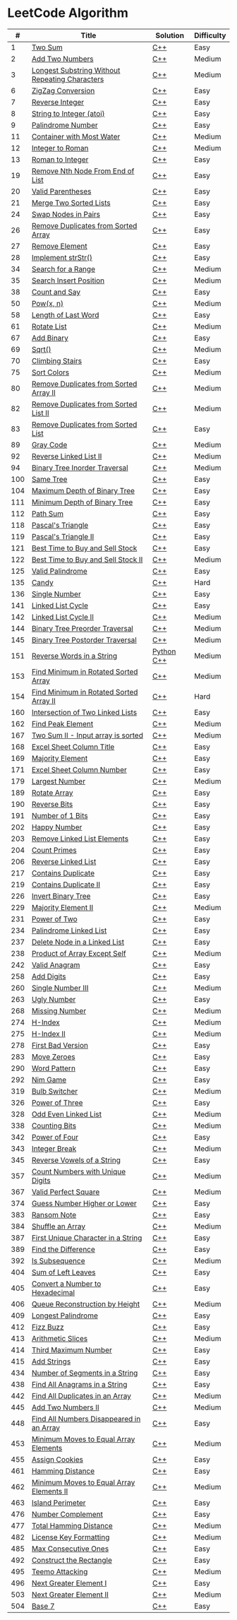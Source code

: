 LeetCode Algorithm 
======================
| # | Title | Solution | Difficulty |
|---| ----- | -------- | ---------- |
|1|[Two Sum](https://leetcode.com/problems/two-sum/)|[C++](./twoSum/two_sum.cc)|Easy|
|2|[Add Two Numbers](https://leetcode.com/problems/add-two-numbers/)|[C++](./addTwoNumbers/add_two_numbers.cc)|Medium|
|3|[Longest Substring Without Repeating Characters](https://leetcode.com/problems/longest-substring-without-repeating-characters/)|[C++](./longestSubstringWithoutRepeatingCharacters/longest_substring_without_repeating_characters.cc)|Medium|
|6|[ZigZag Conversion](https://leetcode.com/problems/zigzag-conversion/)|[C++](./zigzagConversion/zigzag_conversion.cc)|Easy|
|7|[Reverse Integer](https://leetcode.com/problems/reverse-integer/)|[C++](./reverseInteger/reverse_integer.cc)|Easy|
|8|[String to Integer (atoi)](https://leetcode.com/problems/string-to-integer-atoi/)|[C++](./stringtoIntegeratoi/string-to-integer-atoi.cc)|Easy|
|9|[Palindrome Number](https://leetcode.com/problems/palindrome-number/)|[C++](./palindromeNumber/palindrome_number.cc)|Easy|
|11|[Container with Most Water](https://leetcode.com/problems/container-with-most-water/)|[C++](./containerWithMostWater/container_with_most_water.cc)|Medium|
|12|[Integer to Roman](https://leetcode.com/problems/integer-to-roman/)|[C++](./integertoRoman/integer_to_roman.cc)|Medium|
|13|[Roman to Integer](https://leetcode.com/problems/roman-to-integer/)|[C++](./romantoInteger/roman_to_integer.cc)|Easy|
|19|[Remove Nth Node From End of List](https://leetcode.com/problems/remove-nth-node-from-end-of-list/)|[C++](./removeNthNodeFromEndofList/remove_nth_node_from_end_of_list.cc)|Easy|
|20|[Valid Parentheses](https://leetcode.com/problems/valid-parentheses/)|[C++](./validParentheses/valid_parentheses.cc)|Easy|
|21|[Merge Two Sorted Lists](https://leetcode.com/problems/merge-two-sorted-lists/)|[C++](./mergeTwoSortedLists/merge_two_sorted_lists.cc)|Easy|
|24|[Swap Nodes in Pairs](https://leetcode.com/problems/swap-nodes-in-pairs/)|[C++](./swapNodesinPairs/swap_nodes_in_pairs.cc)|Easy|
|26|[Remove Duplicates from Sorted Array](https://leetcode.com/problems/remove-duplicates-from-sorted-array/)|[C++](./removeDuplicatesfromSortedArray/remove_duplicates_from_sorted_array.cc)|Easy|
|27|[Remove Element](https://leetcode.com/problems/remove-element/)|[C++](./removeElement/remove_element.cc)|Easy|
|28|[Implement strStr()](https://leetcode.com/problems/implement-strstr/)|[C++](./implementStrStr/implement_strstr.cc)|Easy|
|34|[Search for a Range](https://leetcode.com/problems/search-for-a-range/)|[C++](./searchForARange/search_for_a_range.cc)|Medium|
|35|[Search Insert Position](https://leetcode.com/problems/search-insert-position/)|[C++](./searchInsertPosition/search_insert_position.cc)|Medium|
|38|[Count and Say](https://leetcode.com/problems/count-and-say/)|[C++](./countandSay/count_and_Say.cc)|Easy|
|50|[Pow(x, n)](https://leetcode.com/problems/powx-n/)|[C++](./powxN/powx_n.cc)|Medium|
|58|[Length of Last Word](https://leetcode.com/problems/length-of-last-word/)|[C++](lengthofLastWord/length_of_last_word.cc)|Easy|
|61|[Rotate List](https://leetcode.com/problems/rotate-list/)|[C++](./rotateList/rotate_list.cc)|Medium|
|67|[Add Binary](https://leetcode.com/problems/add-binary/)|[C++](./addBinary/add_binary.cc)|Easy|
|69|[Sqrt()](https://leetcode.com/problems/sqrtx/)|[C++](./sqrtX/sqrt_x.cc)|Medium|
|70|[Climbing Stairs](https://leetcode.com/problems/climbing-stairs/)|[C++](./climbingStairs/climbing_stairs.cc)|Easy|
|75|[Sort Colors](https://leetcode.com/problems/sort-colors/)|[C++](./sortColors/sort_colors.cc)|Medium|
|80|[Remove Duplicates from Sorted Array II](https://leetcode.com/problems/remove-duplicates-from-sorted-array-ii/)|[C++](./removeDuplicatesfromSortedArrayII/remove_duplicates_from_sorted_array_ii.cc)|Medium|
|82|[Remove Duplicates from Sorted List II](https://leetcode.com/problems/remove-duplicates-from-sorted-list-ii/)|[C++](./removeDuplicatesfromSortedListII/remove_duplicates_from_sorted_list_ii.cc)|Medium|
|83|[Remove Duplicates from Sorted List](https://leetcode.com/problems/remove-duplicates-from-sorted-list/)|[C++](./removeDuplicatesfromSortedList/remove_duplicates_from_sorted_list.cc)|Easy|
|89|[Gray Code](https://leetcode.com/problems/gray-code/)|[C++](./grayCode/gray_code.cc)|Medium|
|92|[Reverse Linked List II](https://leetcode.com/problems/reverse-linked-list-ii/)|[C++](./reverseLinkedListII/reverse_linked_list_ii.cc)|Medium|
|94|[Binary Tree Inorder Traversal](https://leetcode.com/problems/binary-tree-inorder-traversal/)|[C++](./binaryTreeInorderTraversal/binary_tree_inorder_traversal.cc)|Medium|
|100|[Same Tree](https://leetcode.com/problems/same-tree/)|[C++](./sameTree/same_tree.cc)|Easy|
|104|[Maximum Depth of Binary Tree](https://leetcode.com/problems/maximum-depth-of-binary-tree/)|[C++](./maximumDepthOfBinaryTree/maximum_depth_of_binary_tree.cc)|Easy|
|111|[Minimum Depth of Binary Tree](https://leetcode.com/problems/minimum-depth-of-binary-tree/)|[C++](./minimumDepthofBinaryTree/minimum_depth_of_binary_tree.cc)|Easy|
|112|[Path Sum](https://leetcode.com/problems/path-sum/)|[C++](./pathSum/path_sum.cc)|Easy|
|118|[Pascal's Triangle](https://leetcode.com/problems/pascals-triangle/)|[C++](./pascalsTriangle/pascals_triangle.cc)|Easy|
|119|[Pascal's Triangle II](https://leetcode.com/problems/pascals-triangle-ii/)|[C++](./pascalsTriangleII/pascals_triangle_ii.cc)|Easy|
|121|[Best Time to Buy and Sell Stock](https://leetcode.com/problems/best-time-to-buy-and-sell-stock/)|[C++](./bestTimetoBuyandSellStock/best_time_to_buy_and_sell_stock.cc)|Easy|
|122|[Best Time to Buy and Sell Stock II](https://leetcode.com/problems/best-time-to-buy-and-sell-stock-ii/)|[C++](bestfTimetoBuyandSellStockII/best_time_to_buy_and_sell_stock_ii.cc)|Medium|
|125|[Valid Palindrome](https://leetcode.com/problems/valid-palindrome/)|[C++](./validPalindrome/valid_palindrome.cc)|Easy|
|135|[Candy](https://leetcode.com/problems/candy/)|[C++](./candy/candy.cc)|Hard|
|136|[Single Number](https://leetcode.com/problems/single-number/)|[C++](./singleNumber/single_number.cc)|Easy|
|141|[Linked List Cycle](https://leetcode.com/problems/linked-list-cycle/)|[C++](./linkedListCycle/linked_list_cycle.cc)|Easy|
|142|[Linked List Cycle II](https://leetcode.com/problems/linked-list-cycle-ii/)|[C++](./linkedListCycleII/linked_list_cycle_ii.cc)|Medium|
|144|[Binary Tree Preorder Traversal](https://leetcode.com/problems/binary-tree-preorder-traversal/)|[C++](./binaryTreePreorderTraversal/binary_tree_preorder_traversal.cc)|Medium|
|145|[Binary Tree Postorder Traversal](https://leetcode.com/problems/binary-tree-postorder-traversal/)|[C++](binaryTreePostorderTraversal/binary_tree_postorder_traversal.cc)|Medium|
|151|[Reverse Words in a String](https://leetcode.com/problems/reverse-words-in-a-string/)|[Python](./reverseWordsinaString/reverse_words_in_a_string.py) [C++](./reverseWordsinaString/reverse_words_in_a_string.cc)|Medium|
|153|[Find Minimum in Rotated Sorted Array](https://leetcode.com/problems/find-minimum-in-rotated-sorted-array/)|[C++](./findMinimuminRotatedSortedArray/find_minimum_in_rotated_sorted_array.cc)|Medium|
|154|[Find Minimum in Rotated Sorted Array II](https://leetcode.com/problems/find-minimum-in-rotated-sorted-array-ii/)|[C++](./findMinimuminRotatedSortedArrayII/find_minimum_in_rotated_sorted_array_ii.cc)|Hard|
|160|[Intersection of Two Linked Lists](https://leetcode.com/problems/intersection-of-two-linked-lists/)|[C++](./intersectionofTwoLinkedLists/intersection_of_two_linked_lists.cc)|Easy|
|162|[Find Peak Element](https://leetcode.com/problems/find-peak-element/)|[C++](./findPeakElement/find_peak_element.cc)|Medium|
|167|[Two Sum II - Input array is sorted](https://leetcode.com/problems/two-sum-ii-input-array-is-sorted/)|[C++](./twoSumII/two_sum_ii.cc)|Medium|
|168|[Excel Sheet Column Title](https://leetcode.com/problems/excel-sheet-column-title/)|[C++](./excelSheetColumnTitle/excel_sheet_column_title.cc)|Easy|
|169|[Majority Element](https://leetcode.com/problems/majority-element/)|[C++](./majorityElement/majority_element.cc)|Easy|
|171|[Excel Sheet Column Number](https://oj.leetcode.com/problems/excel-sheet-column-number/)|[C++](./excelSheetColumnNumber/excel_sheet_column_number.cc)|Easy|
|179|[Largest Number](https://leetcode.com/problems/largest-number/)|[C++](./largestNumber/largest_number.cc)|Medium|
|189|[Rotate Array](https://leetcode.com/problems/rotate-array/)|[C++](./rotateArray/rotate_array.cc)|Easy|
|190|[Reverse Bits](https://leetcode.com/problems/reverse-bits/)|[C++](./reverseBits/reverse_bits.cc)|Easy|
|191|[Number of 1 Bits](https://leetcode.com/problems/number-of-1-bits/)|[C++](./numberof1Bits/number_of_1_bits.cc)|Easy|
|202|[Happy Number](https://leetcode.com/problems/happy-number/)|[C++](./happyNumber/happy_number.cc)|Easy|
|203|[Remove Linked List Elements](https://leetcode.com/problems/remove-linked-list-elements/)|[C++](./removeLinkedListElements/remove_linked_list_elements.cc)|Easy|
|204|[Count Primes](https://leetcode.com/problems/count-primes/)|[C++](./countPrimes/count_primes.cc)|Easy|
|206|[Reverse Linked List](https://leetcode.com/problems/reverse-linked-list/)|[C++](./reverseLinkedList/reverse_linked_list.cc)|Easy|
|217|[Contains Duplicate](https://leetcode.com/problems/contains-duplicate/)|[C++](./containsDuplicate/contains_duplicate.cc)|Easy|
|219|[Contains Duplicate II](https://leetcode.com/problems/contains-duplicate-ii/)|[C++](./containsDuplicateII/contains_duplicate_ii.cc)|Easy|
|226|[Invert Binary Tree](https://leetcode.com/problems/invert-binary-tree/)|[C++](./invertBinaryTree/invert_binary_tree.cc)|Easy|
|229|[Majority Element II](https://leetcode.com/problems/majority-element-ii/)|[C++](./majorityElementII/majority_element_ii.cc)|Medium|
|231|[Power of Two](https://leetcode.com/problems/power-of-two/)|[C++](./powerofTwo/power_of_two.cc)|Easy|
|234|[Palindrome Linked List](https://leetcode.com/problems/palindrome-linked-list/)|[C++](palindromeLinkedList/palindrome_linked_list.cc)|Easy|
|237|[Delete Node in a Linked List](https://leetcode.com/problems/delete-node-in-a-linked-list/)|[C++](./deleteNodeinaLinkedList/delete_node_in_a_linked_list.cc)|Easy|
|238|[Product of Array Except Self](https://leetcode.com/problems/product-of-array-except-self/)|[C++](./productofArrayExceptSelf/product_of_array_except_self.cc)|Medium|
|242|[Valid Anagram](https://leetcode.com/problems/valid-anagram/)|[C++](./validAnagram/valid_anagram.cc)|Easy|
|258|[Add Digits](https://leetcode.com/problems/add-digits/)|[C++](./addDigits/add_digits.cc)|Easy|
|260|[Single Number III](https://leetcode.com/problems/single-number-iii/)|[C++](./singleNumberIII/single_number_iii.cc)|Medium|
|263|[Ugly Number](https://leetcode.com/problems/ugly-number/)|[C++](./uglyNumber/ugly_number.cc)|Easy|
|268|[Missing Number](https://leetcode.com/problems/missing-number/)|[C++](./missingNumber/missing_number.cc)|Medium|
|274|[H-Index](https://leetcode.com/problems/h-index/)|[C++](./hIndex/h_index.cc)|Medium|
|275|[H-Index II](https://leetcode.com/problems/h-index-ii/)|[C++](./hIndexII/h_index_ii.cc)|Medium|
|278|[First Bad Version](https://leetcode.com/problems/first-bad-version/)|[C++](./firstBadVersion/first_bad_version.cc)|Easy|
|283|[Move Zeroes](https://leetcode.com/problems/move-zeroes/)|[C++](./moveZeroes/move_zeroes.cc)|Easy|
|290|[Word Pattern](https://leetcode.com/problems/word-pattern/)|[C++](./wordPattern/word_pattern.cc)|Easy|
|292|[Nim Game](https://leetcode.com/problems/nim-game/)|[C++](./nimGame/nim_game.cc)|Easy|
|319|[Bulb Switcher](https://leetcode.com/problems/bulb-switcher/)|[C++](./bulbSwitcher/bulb_switcher.cc)|Medium|
|326|[Power of Three](https://leetcode.com/problems/power-of-three/)|[C++](./powerofThree/power_of_three.cc)|Easy|
|328|[Odd Even Linked List](https://leetcode.com/problems/odd-even-linked-list/)|[C++](./oddEvenLinkedList/odd_even_linked_list.cc)|Medium|
|338|[Counting Bits](https://leetcode.com/problems/counting-bits/)|[C++](./countingBits/counting_bits.cc)|Medium|
|342|[Power of Four](https://leetcode.com/problems/power-of-four/)|[C++](./powerOfFour/power_of_four.cc)|Easy|
|343|[Integer Break](https://leetcode.com/problems/integer-break/)|[C++](./integerBreak/integer_break.cc)|Medium|
|345|[Reverse Vowels of a String](https://leetcode.com/problems/reverse-vowels-of-a-string/)|[C++](./reverseVowelsofaString/reverse_vowels_of_a_string.cc)|Easy|
|357|[Count Numbers with Unique Digits](https://leetcode.com/problems/count-numbers-with-unique-digits/)|[C++](./countNumberswithUniqueDigits/count_numbers_with_unique_digits.cc)|Medium|
|367|[Valid Perfect Square](https://leetcode.com/problems/valid-perfect-square/)|[C++](./validPerfectSquare/valid_perfect_square.cc)|Medium|
|374|[Guess Number Higher or Lower](https://leetcode.com/problems/guess-number-higher-or-lower/)|[C++](./guessNumberHigherorLower/guess_number_higher_or_lower.cc)|Easy|
|383|[Ransom Note](https://leetcode.com/problems/ransom-note/)|[C++](./ransomNote/ransom_note.cc)|Easy|
|384|[Shuffle an Array](https://leetcode.com/problems/shuffle-an-array/)|[C++](./shuffleanArray/shuffle_an_array.cc)|Medium|
|387|[First Unique Character in a String](https://leetcode.com/problems/first-unique-character-in-a-string/)|[C++](./firstUniqueCharacterinaString/first_unique_character_in_a_string.cc)|Easy|
|389|[Find the Difference](https://leetcode.com/problems/find-the-difference/)|[C++](findtheDifference/find_the_difference.cc)|Easy|
|392|[Is Subsequence](https://leetcode.com/problems/is-subsequence/)|[C++](./isSubsequence/is_subsequence.cc)|Medium|
|404|[Sum of Left Leaves](https://leetcode.com/problems/sum-of-left-leaves/)|[C++](./sumofLeftLeaves/sum_of_left_leaves.cc)|Easy|
|405|[Convert a Number to Hexadecimal](https://leetcode.com/problems/convert-a-number-to-hexadecimal/)|[C++](./convertaNumbertoHexadecimal/convert_a_number_to_hexadecimal.cc)|Easy|
|406|[Queue Reconstruction by Height](https://leetcode.com/problems/queue-reconstruction-by-height/)|[C++](./queueReconstructionbyHeight/queue_reconstruction_by_height.cc)|Medium|
|409|[Longest Palindrome](https://leetcode.com/problems/longest-palindrome/)|[C++](./longestPalindrome/longest_palindrome.cc)|Easy|
|412|[Fizz Buzz](https://leetcode.com/problems/fizz-buzz/)|[C++](./fizzBuzz/fizz_buzz.cc)|Easy|
|413|[Arithmetic Slices](https://leetcode.com/problems/arithmetic-slices/)|[C++](./arithmeticSlices/arithmetic_slices.cc)|Medium|
|414|[Third Maximum Number](https://leetcode.com/problems/third-maximum-number/)|[C++](./thirdMaximumNumber/third_maximum_number.cc)|Easy|
|415|[Add Strings](https://leetcode.com/problems/add-strings/)|[C++](./addStrings/add_strings.cc)|Easy|
|434|[Number of Segments in a String](https://leetcode.com/problems/number-of-segments-in-a-string/)|[C++](./numberofSegmentsinaString/number_of_segments_in_a_string.cc)|Easy|
|438|[Find All Anagrams in a String](https://leetcode.com/problems/find-all-anagrams-in-a-string/)|[C++](./findAllAnagramsinaString/find_all_anagrams_in_a_string.cc)|Easy|
|442|[Find All Duplicates in an Array](https://leetcode.com/problems/find-all-duplicates-in-an-array/)|[C++](./findAllDuplicatesinanArray/find_all_duplicates_in_an_array.cc)|Medium|
|445|[Add Two Numbers II](https://leetcode.com/problems/add-two-numbers-ii/)|[C++](./addTwoNumbersII/add_two_numbers_ii.cc)|Medium|
|448|[Find All Numbers Disappeared in an Array](https://leetcode.com/problems/find-all-numbers-disappeared-in-an-array/)|[C++](./findAllNumbersDisappearedinanArray/find_all_numbers_disappeared_in_an_array.cc)|Easy|
|453|[Minimum Moves to Equal Array Elements](https://leetcode.com/problems/minimum-moves-to-equal-array-elements/)|[C++](./minimumMovestoEqualArrayElements/minimum_moves_to_equal_array_elements.cc)|Medium|
|455|[Assign Cookies](https://leetcode.com/problems/assign-cookies/)|[C++](./assignCookies/assign_cookies.cc)|Easy|
|461|[Hamming Distance](https://leetcode.com/problems/hamming-distance/)|[C++](./hammingDistance/hamming_distance.cc)|Easy|
|462|[Minimum Moves to Equal Array Elements II](https://leetcode.com/problems/minimum-moves-to-equal-array-elements-ii/)|[C++](./minimumMovestoEqualArrayElementsII/minimum_moves_to_equal_array_elements_ii.cc)|Medium|
|463|[Island Perimeter](https://leetcode.com/problems/island-perimeter/)|[C++](./islandPerimeter/island_perimeter.cc)|Easy|
|476|[Number Complement](https://leetcode.com/problems/number-complement/)|[C++](./numberComplement/number_complement.cc)|Easy|
|477|[Total Hamming Distance](https://leetcode.com/problems/total-hamming-distance/)|[C++](./totalHammingDistance/total_hamming_distance.cc)|Medium|
|482|[License Key Formatting](https://leetcode.com/problems/license-key-formatting/)|[C++](./licenseKeyFormatting/license_key_formatting.cc)|Medium|
|485|[Max Consecutive Ones](https://leetcode.com/problems/max-consecutive-ones/)|[C++](./maxConsecutiveOnes/max_consecutive_ones.cc)|Easy|
|492|[Construct the Rectangle](https://leetcode.com/problems/construct-the-rectangle/)|[C++](./constructtheRectangle/construct_the_rectangle.cc)|Easy|
|495|[Teemo Attacking](https://leetcode.com/problems/teemo-attacking/)|[C++](./teemoAttacking/teemo_attacking.cc)|Medium|
|496|[Next Greater Element I](https://leetcode.com/problems/next-greater-element-i/)|[C++](./nextGreaterElementI/next_greater_element_i.cc)|Easy|
|503|[Next Greater Element II](https://leetcode.com/problems/next-greater-element-ii/)|[C++](./nextGreaterElementII/next_greater_element_ii.cc)|Medium|
|504|[Base 7](https://leetcode.com/problems/base-7/)|[C++](./base7/base_7.cc)|Easy|
